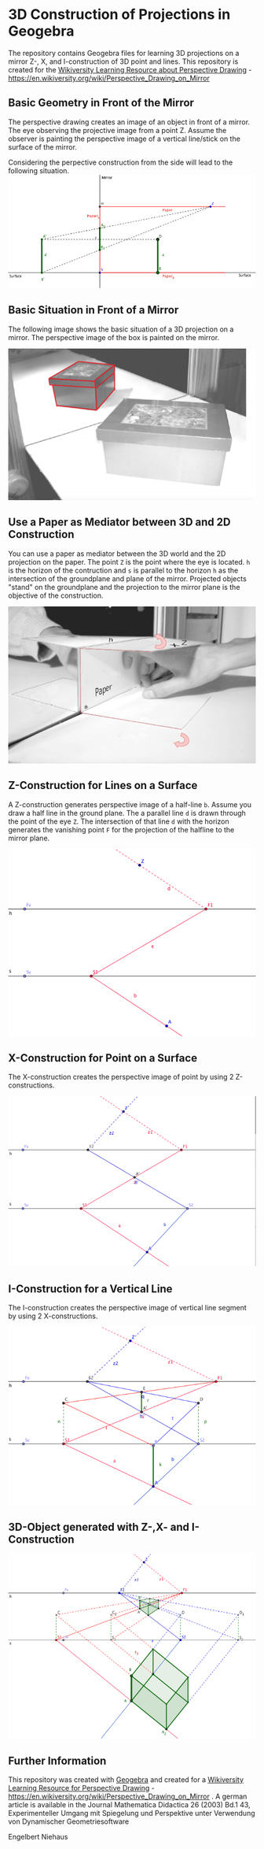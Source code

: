 # 3D Construction of Projections in Geogebra
The repository contains Geogebra files for learning 3D projections on a mirror Z-, X, and I-construction of 3D point and lines.
This repository is created for the [Wikiversity Learning Resource about Perspective Drawing](https://en.wikiversity.org/wiki/Perspective_Drawing_on_Mirror) - https://en.wikiversity.org/wiki/Perspective_Drawing_on_Mirror

## Basic Geometry in Front of the Mirror
The perspective drawing creates an image of an object in front of a mirror. The eye observing the projective image from a point Z. 
Assume the observer is painting the perspective image of a vertical line/stick on the surface of the mirror.

Considering the perpective construction from the side will lead to the following situation.
![Projection on Mirror](img/sideview_i_construction_en.png)

## Basic Situation in Front of a Mirror
The following image shows the basic situation of a 3D projection on a mirror. The perspective image of the box is painted on the mirror.

![Mirror-Basic](img/3d_object_perspective_drawing_red_lines.png)

## Use a Paper as Mediator between 3D and 2D Construction 
You can use a paper as mediator between the 3D world and the 2D projection on the paper. The point `Z` is the point where the eye is located. `h` is the horizon of the contruction and `s` is parallel to the horizon `h` as the intersection of the groundplane and plane of the mirror. Projected objects "stand" on the groundplane and the projection to the mirror plane is the objective of the construction. 

![Z-Construction](img/paper_location_mirror_unfold.png)

## Z-Construction for Lines on a Surface
A Z-construction generates perspective image of a half-line `b`. Assume you draw a half line in the ground plane. The a parallel line `d` is drawn through the point of the eye `Z`. The intersection of that line `d` with the horizon generates the vanishing point `F` for the projection of the halfline to the mirror plane.

![Z-Construction](img/z_construction_line_on_surface.png)

## X-Construction for Point on a Surface
The X-construction creates the perspective image of point by using 2 Z-constructions.

![X-Construction](img/x_construction_point_on_surface.png)

## I-Construction for a Vertical Line
The I-construction creates the perspective image of vertical line segment by using 2 X-constructions.

![I-Construction](img/i_construction_point_over_surface.png)

## 3D-Object generated with Z-,X- and I-Construction

![3D-Object](img/3d_object_perspective_drawing.png)




## Further Information
This repository was created with [Geogebra](https://en.wikipedia.org/wiki/Geogebra) and created for a [Wikiversity Learning Resource for Perspective Drawing](https://en.wikiversity.org/wiki/Perspective_Drawing_on_Mirror) - https://en.wikiversity.org/wiki/Perspective_Drawing_on_Mirror .
A german article is available in the Journal Mathematica Didactica 26 (2003) Bd.1 43, Experimenteller Umgang mit Spiegelung und Perspektive unter Verwendung von Dynamischer Geometriesoftware

Engelbert Niehaus
